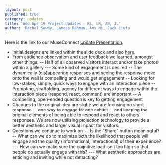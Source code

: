 ```yaml
---
layout: post
published: true
category: updates
title: 'Wed Apr 19 Project Updates - RS, LR, AN, JL'
author: 'Rachel Sawdy, Lamees Rahman, Amy Ni, Jack Liufu'
---
```

Here is the link to our MuseConnect [Update Presentation](https://docs.google.com/presentation/d/1vNCht3AUVDkG-e3kiqb4bgKYlVc0QSpdyx4LqxQ4UiQ/edit?usp=sharing). 

- Initial designs are linked within the slide deck and also [here](https://www.figma.com/proto/ZVSrnm8R2P88IrQMtd8XWd/interactive-prototype-3?node-id=1-103&scaling=scale-down&page-id=0%3A1&starting-point-node-id=1%3A2).
- From audience observation and user feedback we learned, amongst other things:
-- Half of all observed visitors interact and/or take photos within a gallery
--- Some kind of engagement is desired
-- The dynamically (dis)appearing responses and seeing the response move onto the wall is compelling and would get engagement
-- Looking for low-stakes, simple, quick ways to engage with an interaction piece
-- Prompting, scaffolding, agency for different ways to engage within the interaction piece (respond, react, comment) are important
-- A compelling, open-ended question is key to getting engagement
- Changes to the original idea are slight: we are focusing on short response -- one way to engage for one exhibit -- and keeping the original elements of being able to respond and react to others' responses. We are now utilizing projection technology to provide a better aesthetic and larger visual impact for visitors.
- Questions we continue to work on:
-- Is the “Share” button meaningful?
-- What can we do to maximize both the likelihood that people will engage and the quality (informational, interactional) of their experience?
--- How can we make sure the cognitive load isn’t too high so that people do actually engage with this?
--- What aesthetic approaches are enticing and inviting while not detracting?


